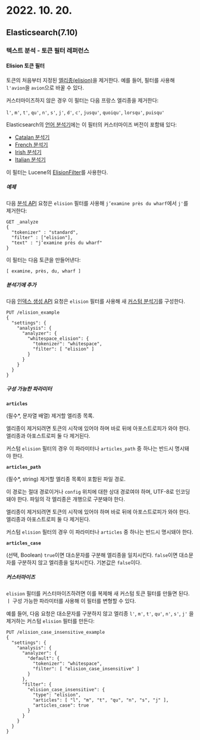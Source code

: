# 2022. 10. 20.

## Elasticsearch(7.10)

### 텍스트 분석 - 토큰 필터 레퍼런스

#### Elision 토큰 필터

토큰의 처음부터 지정된 [엘리종(elision)][wikipedia-elision]을 제거한다.  예를 들어, 필터를 사용해 `l'avion`을 `avion`으로 바꿀 수 있다.

커스터마이즈하지 않은 경우 이 필터는 다음 프랑스 엘리종을 제거한다:

`l'`, `m'`, `t'`, `qu'`, `n'`, `s'`, `j'`, `d'`, `c'`, `jusqu'`, `quoiqu'`, `lorsqu'`, `puisqu'`

Elasticsearch의 [언어 분석기][language-analyzers]에는 이 필터의 커스터마이즈 버전이 포함돼 있다:

- [Catalan 분석기](https://www.elastic.co/guide/en/elasticsearch/reference/7.10/analysis-lang-analyzer.html#catalan-analyzer)
- [French 분석기](https://www.elastic.co/guide/en/elasticsearch/reference/7.10/analysis-lang-analyzer.html#french-analyzer)
- [Irish 분석기](https://www.elastic.co/guide/en/elasticsearch/reference/7.10/analysis-lang-analyzer.html#irish-analyzer)
- [Italian 분석기](https://www.elastic.co/guide/en/elasticsearch/reference/7.10/analysis-lang-analyzer.html#italian-analyzer)

이 필터는 Lucene의 [ElisionFilter][lucene-elision-filter]를 사용한다.

##### 예제

다음 [분석 API][analyze-api] 요청은 `elision` 필터를 사용해 `j’examine près du wharf`에서 `j'`를 제거한다:

```http
GET _analyze
{
  "tokenizer" : "standard",
  "filter" : ["elision"],
  "text" : "j’examine près du wharf"
}
```

이 필터는 다음 토큰을 만들어낸다:

```
[ examine, près, du, wharf ]
```

##### 분석기에 추가

다음 [인덱스 생성 API][create-index-api] 요청은 `elision` 필터를 사용해 새 [커스텀 분석기][custom-analyzer]를 구성한다.

```http
PUT /elision_example
{
  "settings": {
    "analysis": {
      "analyzer": {
        "whitespace_elision": {
          "tokenizer": "whitespace",
          "filter": [ "elision" ]
        }
      }
    }
  }
}
```

##### 구성 가능한 파라미터

**`articles`**

(필수*, 문자열 배열) 제거할 엘리종 목록.

엘리종이 제거되려면 토큰의 시작에 있어야 하며 바로 뒤에 아포스트로피가 와야 한다. 엘리종과 아포스트로피 둘 다 제거된다.

커스텀 `elision` 필터의 경우 이 파라미터나 `articles_path` 중 하나는 반드시 명시돼야 한다.

**`articles_path`**

(필수*, string) 제거할 엘리종 목록이 포함된 파일 경로.

이 경로는 절대 경로이거나 `config` 위치에 대한 상대 경로여야 하며, UTF-8로 인코딩돼야 한다. 파일의 각 엘리종은 개행으로 구분돼야 한다.

엘리종이 제거되려면 토큰의 시작에 있어야 하며 바로 뒤에 아포스트로피가 와야 한다. 엘리종과 아포스트로피 둘 다 제거된다.

커스텀 `elision` 필터의 경우 이 파라미터나 `articles` 중 하나는 반드시 명시돼야 한다.

**`articles_case`**

(선택, Boolean) `true`이면 대소문자를 구분해 엘리종을 일치시킨다. `false`이면 대소문자를 구분하지 않고 엘리종을 일치시킨다. 기본값은 `false`이다. 

##### 커스터마이즈

`elision` 필터를 커스터마이즈하려면 이를 복제해 새 커스텀 토큰 필터를 만들면 된다.ㅣ 구성 가능한 파라미터를 사용해 이 필터를 변형할 수 있다.

예를 들어, 다음 요청은 대소문자를 구분하지 않고 엘리종  `l'`, `m'`, `t'`, `qu'`, `n'`, `s'`, `j'` 을 제거하는 커스텀 `elision` 필터를 만든다:

```http
PUT /elision_case_insensitive_example
{
  "settings": {
    "analysis": {
      "analyzer": {
        "default": {
          "tokenizer": "whitespace",
          "filter": [ "elision_case_insensitive" ]
        }
      },
      "filter": {
        "elision_case_insensitive": {
          "type": "elision",
          "articles": [ "l", "m", "t", "qu", "n", "s", "j" ],
          "articles_case": true
        }
      }
    }
  }
}
```



[wikipedia-elision]: https://en.wikipedia.org/wiki/Elision
[language-analyzers]: https://www.elastic.co/guide/en/elasticsearch/reference/7.10/analysis-lang-analyzer.html
[lucene-elision-filter]: https://lucene.apache.org/core/8_7_0/analyzers-common/org/apache/lucene/analysis/util/ElisionFilter.html
[analyze-api]: https://www.elastic.co/guide/en/elasticsearch/reference/7.10/indices-analyze.html
[create-index-api]: https://www.elastic.co/guide/en/elasticsearch/reference/7.10/indices-create-index.html
[custom-analyzer]: https://www.elastic.co/guide/en/elasticsearch/reference/7.10/analysis-custom-analyzer.html